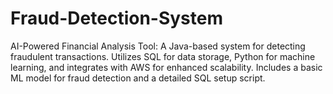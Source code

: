 # Fraud-Detection-System
AI-Powered Financial Analysis Tool: A Java-based system for detecting fraudulent transactions. Utilizes SQL for data storage, Python for machine learning, and integrates with AWS for enhanced scalability. Includes a basic ML model for fraud detection and a detailed SQL setup script.
